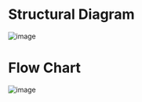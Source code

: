 # Structural Diagram

![image](https://user-images.githubusercontent.com/98792351/153596665-c57b69a5-edb9-4098-ab36-f234db5cd026.png)


# Flow Chart

![image](https://user-images.githubusercontent.com/98792351/153597002-1c4d312f-bdaa-48aa-9719-c576e18fcab1.png)

